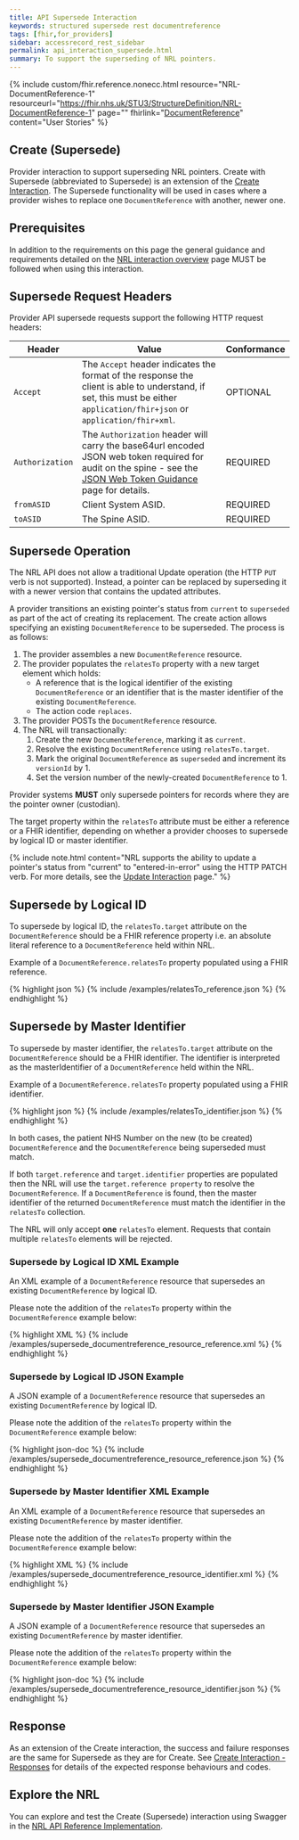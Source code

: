 ```yaml
---
title: API Supersede Interaction
keywords: structured supersede rest documentreference
tags: [fhir,for_providers]
sidebar: accessrecord_rest_sidebar
permalink: api_interaction_supersede.html
summary: To support the superseding of NRL pointers.
---
```


{% include custom/fhir.reference.nonecc.html resource="NRL-DocumentReference-1" resourceurl="https://fhir.nhs.uk/STU3/StructureDefinition/NRL-DocumentReference-1" page="" fhirlink="[DocumentReference](https://www.hl7.org/fhir/STU3/documentreference.html)" content="User Stories" %}

## Create (Supersede)

Provider interaction to support superseding NRL pointers. Create with Supersede (abbreviated to Supersede) is an extension of the [Create Interaction](api_interaction_create.html). The Supersede functionality will be used in cases where a provider wishes to replace one `DocumentReference` with another, newer one.

## Prerequisites

In addition to the requirements on this page the general guidance and requirements detailed on the [NRL interaction overview](nrl_interaction_overview.html) page MUST be followed when using this interaction.

## Supersede Request Headers

Provider API supersede requests support the following HTTP request headers:

|Header|Value|Conformance|
|------|-----|-----------|
| `Accept` | The `Accept` header indicates the format of the response the client is able to understand, if set, this must be either `application/fhir+json` or `application/fhir+xml`. | OPTIONAL |
| `Authorization` | The `Authorization` header will carry the base64url encoded JSON web token required for audit on the spine - see the [JSON Web Token Guidance](guidance_jwt.html) page for details. | REQUIRED |
| `fromASID` | Client System ASID. | REQUIRED |
| `toASID` | The Spine ASID. | REQUIRED |

## Supersede Operation

The NRL API does not allow a traditional Update operation (the HTTP `PUT` verb is not supported). Instead, a pointer can be replaced by superseding it with a newer version that contains the updated attributes.

A provider transitions an existing pointer's status from `current` to `superseded` as part of the act of creating its replacement. The create action allows specifying an existing `DocumentReference` to be superseded. The process is as follows:

1. The provider assembles a new `DocumentReference` resource.
2. The provider populates the `relatesTo` property with a new target element which holds:
   - A reference that is the logical identifier of the existing `DocumentReference` or an identifier that is the master identifier of the existing `DocumentReference`.
   - The action code `replaces`.
3. The provider POSTs the `DocumentReference` resource.
4. The NRL will transactionally:
   1. Create the new `DocumentReference`, marking it as `current`.
   2. Resolve the existing `DocumentReference` using `relatesTo.target`.
   3. Mark the original `DocumentReference` as `superseded` and increment its `versionId` by 1.
   4. Set the version number of the newly-created `DocumentReference` to 1.

Provider systems **MUST** only supersede pointers for records where they are the pointer owner (custodian).

The target property within the `relatesTo` attribute must be either a reference or a FHIR identifier, depending on whether a provider chooses to supersede by logical ID or master identifier.

{% include note.html content="NRL supports the ability to update a pointer's status from &quot;current&quot; to &quot;entered-in-error&quot; using the HTTP PATCH verb. For more details, see the [Update Interaction](api_interaction_update.html) page." %}

## Supersede by Logical ID

To supersede by logical ID, the `relatesTo.target` attribute on the `DocumentReference` should be a FHIR reference property i.e. an absolute literal reference to a `DocumentReference` held within NRL.

Example of a `DocumentReference.relatesTo` property populated using a FHIR reference.

<div class="github-sample-wrapper scroll-height-350">
{% highlight json %}
{% include /examples/relatesTo_reference.json %}
{% endhighlight %}
</div>

## Supersede by Master Identifier

To supersede by master identifier, the `relatesTo.target` attribute on the `DocumentReference` should be a FHIR identifier. The identifier is interpreted as the masterIdentifier of a `DocumentReference` held within the NRL.

Example of a `DocumentReference.relatesTo` property populated using a FHIR identifier.

<div class="github-sample-wrapper scroll-height-350">
{% highlight json %}
{% include /examples/relatesTo_identifier.json %}
{% endhighlight %}
</div>

In both cases, the patient NHS Number on the new (to be created) `DocumentReference` and the `DocumentReference` being superseded must match.

If both `target.reference` and `target.identifier` properties are populated then the NRL will use the `target.reference property` to resolve the `DocumentReference`. If a `DocumentReference` is found, then the master identifier of the returned `DocumentReference` must match the identifier in the `relatesTo` collection.

The NRL will only accept **one** `relatesTo` element. Requests that contain multiple `relatesTo` elements will be rejected.

### Supersede by Logical ID XML Example

An XML example of a `DocumentReference` resource that supersedes an existing `DocumentReference` by logical ID.

Please note the addition of the `relatesTo` property within the `DocumentReference` example below:

<div class="github-sample-wrapper scroll-height-350">
{% highlight XML %}
{% include /examples/supersede_documentreference_resource_reference.xml %}
{% endhighlight %}
</div>

### Supersede by Logical ID JSON Example

A JSON example of a `DocumentReference` resource that supersedes an existing `DocumentReference` by logical ID.

Please note the addition of the `relatesTo` property within the `DocumentReference` example below:

<div class="github-sample-wrapper scroll-height-350">
{% highlight json-doc %}
{% include /examples/supersede_documentreference_resource_reference.json %}
{% endhighlight %}
</div>

### Supersede by Master Identifier XML Example

An XML example of a `DocumentReference` resource that supersedes an existing `DocumentReference` by master identifier.

Please note the addition of the `relatesTo` property within the `DocumentReference` example below:

<div class="github-sample-wrapper scroll-height-350">
{% highlight XML %}
{% include /examples/supersede_documentreference_resource_identifier.xml %}
{% endhighlight %}
</div>

### Supersede by Master Identifier JSON Example

A JSON example of a `DocumentReference` resource that supersedes an existing `DocumentReference` by master identifier.

Please note the addition of the `relatesTo` property within the `DocumentReference` example below:

<div class="github-sample-wrapper scroll-height-350">
{% highlight json-doc %}
{% include /examples/supersede_documentreference_resource_identifier.json %}
{% endhighlight %}
</div>

## Response

As an extension of the Create interaction, the success and failure responses are the same for Supersede as they are for Create. See [Create Interaction - Responses](api_interaction_create.html#create-response) for details of the expected response behaviours and codes.

## Explore the NRL
You can explore and test the Create (Supersede) interaction using Swagger in the [NRL API Reference Implementation](https://data.developer.nhs.uk/nrls-ri/index.html).
